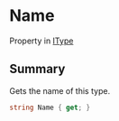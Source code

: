 # Name

Property in [IType](/api/csharp/yarn.itype.md)

## Summary


Gets the name of this type.


```csharp
string Name { get; }
```

